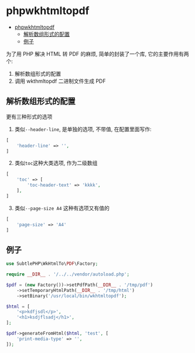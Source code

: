 # phpwkhtmltopdf

<!-- TOC -->

- [phpwkhtmltopdf](#phpwkhtmltopdf)
    - [解析数组形式的配置](#解析数组形式的配置)
    - [例子](#例子)

<!-- /TOC -->
为了用 PHP 解决 HTML 转 PDF 的麻烦, 简单的封装了一个库, 它的主要作用有两个:

1. 解析数组形式的配置
1. 调用 wkthmltopdf 二进制文件生成 PDF

## 解析数组形式的配置

更有三种形式的选项

1. 类似`--header-line`, 是单独的选项, 不带值, 在配置里面写作:

```php
[
    'header-line' => '',
]
```

2. 类似`toc`这种大类选项, 作为二级数组

```php
[
    'toc' => [
        'toc-header-text' => 'kkkk',
    ],
]
```

3. 类似`--page-size A4` 这种有选项又有值的

```php
[
    'page-size' => 'A4'
]
```

## 例子

```php
use SubtlePHP\WkHtmlTo\PDF\Factory;

require __DIR__ . '/../../vendor/autoload.php';

$pdf = (new Factory())->setPdfPath(__DIR__ . '/tmp/pdf')
    ->setTemporaryHtmlPath(__DIR__ . '/tmp/html')
    ->setBinary('/usr/local/bin/wkhtmltopdf');

$html = [
    '<p>kdfjsdl</p>',
    '<h1>ksdjflsadj</h1>',
];

$pdf->generateFromHtml($html, 'test', [
    'print-media-type' => '',
]);
```
